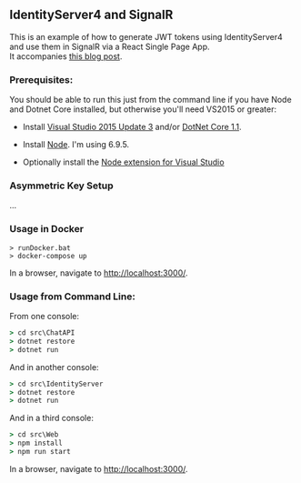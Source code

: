 ## IdentityServer4 and SignalR

This is an example of how to generate JWT tokens using 
IdentityServer4 and use them in SignalR via a React Single Page App.  
It accompanies [this blog post](https://mikebridge.github.io/identityserver4-signalr/).

### Prerequisites:

You should be able to run this just from the command line if you have Node and Dotnet Core installed,
but otherwise you'll need VS2015 or greater:

- Install [Visual Studio 2015 Update 3](https://www.visualstudio.com/en-us/news/releasenotes/vs2015-update3-vs)
and/or [DotNet Core 1.1](https://www.microsoft.com/net/download/core#/current).

- Install [Node](https://nodejs.org/en/).  I'm using 6.9.5.

- Optionally install the [Node extension for Visual Studio](https://www.visualstudio.com/vs/node-js/)

### Asymmetric Key Setup

...

### Usage in Docker

```
> runDocker.bat
> docker-compose up
```

In a browser, navigate to [http://localhost:3000/](http://localhost:3000/).

### Usage from Command Line:

From one console:

```cmd
> cd src\ChatAPI
> dotnet restore
> dotnet run
```

And in another console:

```cmd
> cd src\IdentityServer
> dotnet restore
> dotnet run
```

And in a third console:

```cmd
> cd src\Web
> npm install
> npm run start
```

In a browser, navigate to [http://localhost:3000/](http://localhost:3000/).